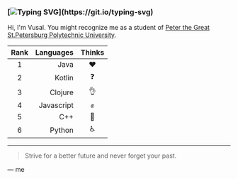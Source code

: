 ### [![Typing SVG](https://readme-typing-svg.herokuapp.com?font=Fira+Code&pause=1000&color=000000&vCenter=true&height=20&lines=Loading+.+.+.)](https://git.io/typing-svg)   
Hi, I'm Vusal. You might recognize me as a student of [Peter the Great St.Petersburg Polytechnic University](https://english.spbstu.ru/).

| Rank | Languages | Thinks     |
|:----:|----------:|:----------:|
|     1| Java      | :heart:    |
|     2| Kotlin    | :question: |
|     3| Clojure   | :ok_hand:  |
|     4| Javascript| :fist:     |
|     5| C++       | :fu:       |
|     6| Python    |:wheelchair:|

---
> Strive for a better future and never forget your past.

— me
